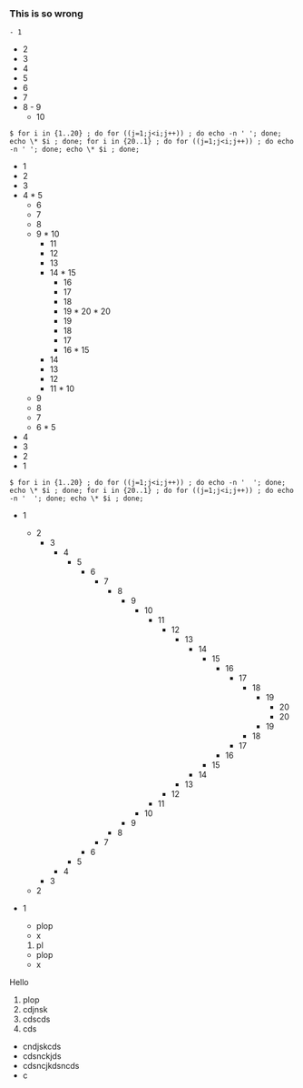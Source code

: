 ### This is so wrong

    - 1
   - 2
  - 3
 - 4
- 5
 - 6
  - 7
   - 8
    - 9
     - 10

``$ for i in {1..20} ; do for ((j=1;j<i;j++)) ; do echo -n ' '; done; echo \* $i ; done; for i in {20..1} ; do for ((j=1;j<i;j++)) ; do echo -n ' '; done; echo \* $i ; done; ``


* 1
 * 2
  * 3
   * 4
    * 5
     * 6
      * 7
       * 8
        * 9
         * 10
          * 11
           * 12
            * 13
             * 14
              * 15
               * 16
                * 17
                 * 18
                  * 19
                   * 20
                   * 20
                  * 19
                 * 18
                * 17
               * 16
              * 15
             * 14
            * 13
           * 12
          * 11
         * 10
        * 9
       * 8
      * 7
     * 6
    * 5
   * 4
  * 3
 * 2
* 1



``$ for i in {1..20} ; do for ((j=1;j<i;j++)) ; do echo -n '  '; done; echo \* $i ; done; for i in {20..1} ; do for ((j=1;j<i;j++)) ; do echo -n '  '; done; echo \* $i ; done; ``
* 1
  * 2
    * 3
      * 4
        * 5
          * 6
            * 7
              * 8
                * 9
                  * 10
                    * 11
                      * 12
                        * 13
                          * 14
                            * 15
                              * 16
                                * 17
                                  * 18
                                    * 19
                                      * 20
                                      * 20
                                    * 19
                                  * 18
                                * 17
                              * 16
                            * 15
                          * 14
                        * 13
                      * 12
                    * 11
                  * 10
                * 9
              * 8
            * 7
          * 6
        * 5
      * 4
    * 3
  * 2
* 1



  - plop
  - x
  1. pl
  - plop
  - x 
  
Hello

  1. plop
  2. cdjnsk
  3. cdscds
  4. cds
  - cndjskcds
  - cdsnckjds
  - cdsncjkdsncds
  - c
